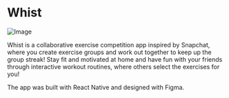 # Whist
![Image](https://challengepost-s3-challengepost.netdna-ssl.com/photos/production/software_photos/001/029/703/datas/gallery.jpg)

Whist is a collaborative exercise competition app inspired by Snapchat, where you create exercise groups and work out together to keep up the group streak! Stay fit and motivated at home and have fun with your friends through interactive workout routines, where others select the exercises for you!

The app was built with React Native and designed with Figma.
